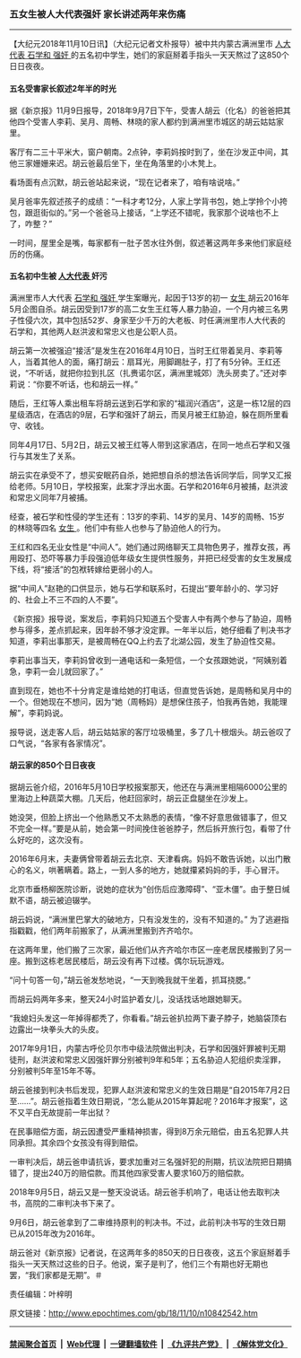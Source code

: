 ### 五女生被人大代表强奸 家长讲述两年来伤痛
------------------------

<p>
 【大纪元2018年11月10日讯】（大纪元记者文朴报导）被中共内蒙古满洲里市
 <a href="http://www.epochtimes.com/gb/tag/%E4%BA%BA%E5%A4%A7%E4%BB%A3%E8%A1%A8.html">
  人大代表
 </a>
 <a href="http://www.epochtimes.com/gb/tag/%E7%9F%B3%E5%AD%A6%E5%92%8C.html">
  石学和
 </a>
 <a href="http://www.epochtimes.com/gb/tag/%E5%BC%BA%E5%A5%B8.html">
  强奸
 </a>
 的五名初中学生，她们的家庭掰着手指头一天天熬过了这850个日日夜夜。
</p>
<h4>
 <strong>
  五名受害家长叙述2年半的时光
 </strong>
</h4>
<p>
 据《新京报》11月9日报导，2018年9月7日下午，受害人胡云（化名）的爸爸把其他四个受害人李莉、吴月、周畅、林晓的家人都约到满洲里市城区的胡云姑姑家里。
</p>
<p>
 客厅有二三十平米大，窗户朝南。2点钟，李莉妈按时到了，坐在沙发正中间，其他三家姗姗来迟。胡云爸最后坐下，坐在角落里的小木凳上。
</p>
<p>
 看场面有点沉默，胡云爸站起来说，“现在记者来了，咱有啥说啥。”
</p>
<p>
 吴月爸率先叙述孩子的成绩：“一科才考12分，人家上学背书包，她上学拎个小挎包，跟逛街似的。”另一个爸爸马上接话，“上学还不错呢，我家那个说啥也不上了，咋整？”
</p>
<p>
 一时间，屋里全是嘴，每家都有一肚子苦水往外倒，叙述著这两年多来他们家庭经历的伤痛。
</p>
<h4>
 <strong>
  五名初中生被
  <a href="http://www.epochtimes.com/gb/tag/%E4%BA%BA%E5%A4%A7%E4%BB%A3%E8%A1%A8.html">
   人大代表
  </a>
  奸污
 </strong>
</h4>
<p>
 满洲里市人大代表
 <a href="http://www.epochtimes.com/gb/tag/%E7%9F%B3%E5%AD%A6%E5%92%8C.html">
  石学和
 </a>
 <a href="http://www.epochtimes.com/gb/tag/%E5%BC%BA%E5%A5%B8.html">
  强奸
 </a>
 学生案曝光，起因于13岁的初一
 <a href="http://www.epochtimes.com/gb/tag/%E5%A5%B3%E7%94%9F.html">
  女生
 </a>
 胡云2016年5月企图自杀。胡云因受到17岁的高二女生王红等人暴力胁迫，一个月内被三名男子性侵六次，其中包括52岁、身家至少千万的大老板、时任满洲里市人大代表的石学和，其他两人赵洪波和常忠义也是公职人员。
</p>
<p>
 胡云第一次被强迫“接活”是发生在2016年4月10日，当时王红带着吴月、李莉等人，当着其他人的面，痛打胡云：扇耳光，用脚踢肚子，打了有5分钟。王红还说，“不听话，就把你拉到扎区（扎赉诺尔区，满洲里城郊）洗头房卖了。”还对李莉说：“你要不听话，也和胡云一样。”
</p>
<p>
 随后，王红等人乘出租车将胡云送到石学和家的“福润兴酒店”，这是一栋12层的四星级酒店，在酒店的9层，石学和强奸了胡云，而吴月被王红胁迫，躲在厕所里看守、收钱。
</p>
<p>
 同年4月17日、5月2日，胡云又被王红等人带到这家酒店，在同一地点石学和又强行与其发生了关系。
</p>
<p>
 胡云实在承受不了，想买安眠药自杀，她把想自杀的想法告诉同学后，同学又汇报给老师。5月10日，学校报案，此案才浮出水面。石学和2016年6月被捕，赵洪波和常忠义同年7月被捕。
</p>
<p>
 经查，被石学和性侵的学生还有：13岁的李莉、14岁的吴月、14岁的周畅、15岁的林晓等四名
 <a href="http://www.epochtimes.com/gb/tag/%E5%A5%B3%E7%94%9F.html">
  女生
 </a>
 。他们中有些人也参与了胁迫他人的行为。
</p>
<p>
 王红和四名无业女性是“中间人”。她们通过网络聊天工具物色男子，推荐女孩，再用殴打、恐吓等暴力手段强迫低年级女生提供性服务，并把已经受害的女生发展成下线，将“接活”的包袱转嫁给更弱小的人。
</p>
<p>
 据“中间人”赵艳的口供显示，她与石学和联系时，石提出“要年龄小的、学习好的、社会上不三不四的人不要”。
</p>
<p>
 《新京报》报导说，案发后，李莉妈只知道五个受害人中有两个参与了胁迫，周畅参与得多，差点抓起来，因年龄不够才没定罪。一年半以后，她仔细看了判决书才知道，李莉出事那天，是被周畅在QQ上约去了北湖公园，发生了胁迫性交易。
</p>
<p>
 李莉出事当天，李莉妈曾收到一通电话和一条短信，一个女孩跟她说，“阿姨别着急，李莉一会儿就回家了。”
</p>
<p>
 直到现在，她也不十分肯定是谁给她的打电话，但直觉告诉她，是周畅和吴月中的一个。但她现在不想问，因为“她（周畅妈）是想保住孩子，怕我再告她，我能理解”，李莉妈说。
</p>
<p>
 报导说，送走客人后，胡云姑姑家的客厅垃圾桶里，多了几十根烟头。胡云爸叹了口气说，“各家有各家情况”。
</p>
<h4>
 <strong>
  胡云家的850个日日夜夜
 </strong>
</h4>
<p>
 据胡云爸介绍，2016年5月10日学校报案那天，他还在与满洲里相隔6000公里的里海边上种蔬菜大棚。几天后，他赶回家时，胡云正盘腿坐在沙发上。
</p>
<p>
 她没哭，但脸上挤出一个他熟悉又不太熟悉的表情，“像不好意思做错事了，但又不完全一样。”要是从前，她会第一时间挽住爸爸脖子，然后拆开旅行包，看带了什么好吃的，这次没有。
</p>
<p>
 2016年6月末，夫妻俩曾带着胡云去北京、天津看病。妈妈不敢告诉她，以出门散心的名义，哄著瞒着。路上，一到人多的地方，她就攥紧妈妈的手，手心冒汗。
</p>
<p>
 北京市垂杨柳医院诊断，说她的症状为“创伤后应激障碍”、“亚木僵”。由于整日缄默不语，胡云被迫辍学。
</p>
<p>
 胡云妈说，“满洲里巴掌大的破地方，只有没发生的，没有不知道的。” 为了逃避指指戳戳，他们两年前搬家了，从满洲里搬到齐齐哈尔。
</p>
<p>
 在这两年里，他们搬了三次家，最近他们从齐齐哈尔市区一座老居民楼搬到了另一座。搬到这栋老居民楼后，胡云没有再下过楼。偶尔玩玩游戏。
</p>
<p>
 “问十句答一句，”胡云爸发愁地说，“一天到晚我就干坐着，抓耳挠腮。”
</p>
<p>
 而胡云妈两年多来，整天24小时监护着女儿，没话找话地跟她聊天。
</p>
<p>
 “我媳妇头发这一年掉得都秃了，你看看。”胡云爸扒拉两下妻子脖子，她脑袋顶右边露出一块拳头大的头皮。
</p>
<p>
 2017年9月1日，内蒙古呼伦贝尔市中级法院做出判决，石学和因强奸罪被判无期徒刑，赵洪波和常忠义因强奸罪分别被判9年和5年；五名胁迫人犯组织卖淫罪，分别被判5年至15年不等。
</p>
<p>
 胡云爸接到判决书后发现，犯罪人赵洪波和常忠义的生效日期是“自2015年7月2日至……”。胡云爸指着生效日期说，“怎么能从2015年算起呢？2016年才报案”，这不又平白无故提前一年出狱？
</p>
<p>
 在民事赔偿方面，胡云因遭受严重精神损害，得到8万余元赔偿，由五名犯罪人共同承担。其余四个女孩没有得到赔偿。
</p>
<p>
 一审判决后，胡云爸申请抗诉，要求加重对三名强奸犯的刑期，抗议法院把日期搞错了，提出240万的赔偿款。而其他四家受害人要求160万的赔偿款。
</p>
<p>
 2018年9月5日，胡云又是一整天没说话。胡云爸手机响了，电话让他去取判决书，高院的二审判决书下来了。
</p>
<p>
 9月6日，胡云爸拿到了二审维持原判的判决书。不过，此前判决书写的生效日期已从2015年改为2016年。
</p>
<p>
 胡云爸对《新京报》记者说，在这两年多的850天的日日夜夜，这五个家庭掰着手指头一天天熬过这些的日子。他说，案子是判了，他们三个有期也好无期也罢，“我们家都是无期”。＃
</p>
<p>
 责任编辑：叶梓明
</p>

原文链接：http://www.epochtimes.com/gb/18/11/10/n10842542.htm


------------------------
#### [禁闻聚合首页](https://github.com/gfw-breaker/banned-news/blob/master/README.md) &nbsp;|&nbsp; [Web代理](https://github.com/gfw-breaker/open-proxy/blob/master/README.md) &nbsp;|&nbsp; [一键翻墙软件](https://github.com/gfw-breaker/nogfw/blob/master/README.md) &nbsp;|&nbsp; [《九评共产党》](https://github.com/gfw-breaker/9ping.md/blob/master/README.md#九评之一评共产党是什么) &nbsp;|&nbsp; [《解体党文化》](https://github.com/gfw-breaker/jtdwh.md/blob/master/README.md#绪论)
